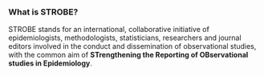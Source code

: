 ### What is STROBE?
STROBE stands for an international, collaborative initiative of 
epidemiologists, methodologists, statisticians, researchers and journal editors 
involved in the conduct and dissemination of observational studies, 
with the common aim of **STrengthening the Reporting of OBservational studies in Epidemiology**.
